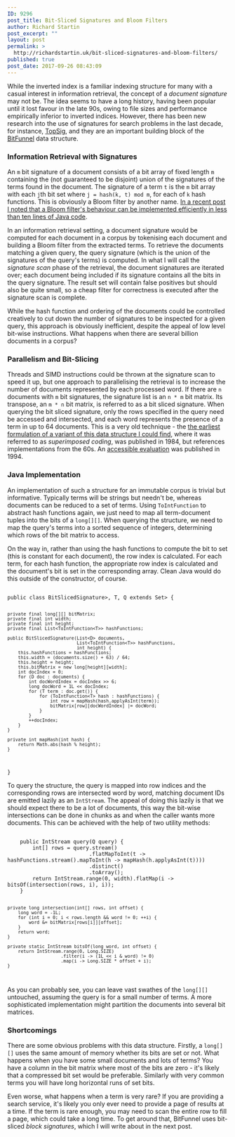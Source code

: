 ```yaml
---
ID: 9296
post_title: Bit-Sliced Signatures and Bloom Filters
author: Richard Startin
post_excerpt: ""
layout: post
permalink: >
  http://richardstartin.uk/bit-sliced-signatures-and-bloom-filters/
published: true
post_date: 2017-09-26 08:43:09
---
```

While the inverted index is a familiar indexing structure for many with a casual interest in information retrieval, the concept of a <em>document signature</em> may not be. The idea seems to have a long history, having been popular until it lost favour in the late 90s, owing to file sizes and performance empirically inferior to inverted indices. However, there has been new research into the use of signatures for search problems in the last decade, for instance, <a href="https://arxiv.org/pdf/1204.5373.pdf" target="_blank">TopSig</a>, and they are an important building block of the <a href="https://danluu.com/bitfunnel-sigir.pdf" target="_blank">BitFunnel</a> data structure. 

<h3>Information Retrieval with Signatures</h3>

An <code language="java">m</code> bit signature of a document consists of a bit array of fixed length <code language="java">m</code> containing the (not guaranteed to be disjoint) union of the signatures of the terms found in the document. The signature of a term <code language="java">t</code> is the <code language="java">m</code> bit array with each <code language="java">j</code>th bit set where <code language="java">j = hash(k, t) mod m</code>, for each of <code language="java">k</code> hash functions. This is obviously a Bloom filter by another name. <a href="http://richardstartin.uk/building-a-bloom-filter-from-scratch/" target="_blank">In a recent post I noted that a Bloom filter's behaviour can be implemented efficiently in less than ten lines of Java code</a>. 

In an information retrieval setting, a document signature would be computed for each document in a corpus by tokenising each document and building a Bloom filter from the extracted terms. To retrieve the documents matching a given query, the query signature (which is the union of the signatures of the query's terms) is computed. In what I will call the <em>signature scan</em> phase of the retrieval, the document signatures are iterated over; each document being included if its signature contains all the bits in the query signature. The result set will contain false positives but should also be quite small, so a cheap filter for correctness is executed after the signature scan is complete. 

While the hash function and ordering of the documents could be controlled creatively to cut down the number of signatures to be inspected for a given query, this approach is obviously inefficient, despite the appeal of low level bit-wise instructions. What happens when there are several billion documents in a corpus?

<h3>Parallelism and Bit-Slicing</h3>

Threads and SIMD instructions could be thrown at the signature scan to speed it up, but one approach to parallelising the retrieval is to increase the number of documents represented by each processed word. If there are <code language="java">n</code> documents with <code language="java">m</code> bit signatures, the signature list is an <code language="java">n * m</code> bit matrix. Its transpose, an <code language="java">m * n</code> bit matrix, is referred to as a bit sliced signature. When querying the bit sliced signature, only the rows specified in the query need be accessed and intersected, and each word represents the presence of a term in up to 64 documents. This is a very old technique - the <a href="https://www.researchgate.net/publication/220515739_Signature_Files_An_Access_Method_for_Documents_and_Its_Analytical_Performance_Evaluation" target="_blank">the earliest formulation of a variant of this data structure I could find</a>, where it was referred to as <em>superimposed coding</em>, was published in 1984, but references implementations from the 60s. An <a href="http://www.cs.cmu.edu/~christos/PUBLICATIONS.OLDER/edbt94.pdf" target="_blank">accessible evaluation</a> was published in 1994. 

<h3>Java Implementation</h3>

An implementation of such a structure for an immutable corpus is trivial but informative. Typically terms will be strings but needn't be, whereas documents can be reduced to a set of terms. Using <code>ToIntFunction</code> to abstract hash functions again, we just need to map all term-document tuples into the bits of a <code>long[][]</code>. When querying the structure, we need to map the query's terms into a sorted sequence of integers, determining which rows of the bit matrix to access.

On the way in, rather than using the hash functions to compute the bit to set (this is constant for each document), the row index is calculated. For each term, for each hash function, the appropriate row index is calculated and the document's bit is set in the corresponding array. Clean Java would do this outside of the constructor, of course.

<code class="language-java">
public class BitSlicedSignature<D extends Supplier<Set<T>>, T, Q extends Set<T>> {


    private final long[][] bitMatrix;
    private final int width;
    private final int height;
    private final List<ToIntFunction<T>> hashFunctions;

    public BitSlicedSignature(List<D> documents,
                              List<ToIntFunction<T>> hashFunctions,
                              int height) {
        this.hashFunctions = hashFunctions;
        this.width = (documents.size() + 63) / 64;
        this.height = height;
        this.bitMatrix = new long[height][width];
        int docIndex = 0;
        for (D doc : documents) {
            int docWordIndex = docIndex >> 6;
            long docWord = 1L << docIndex;
            for (T term : doc.get()) {
                for (ToIntFunction<T> hash : hashFunctions) {
                    int row = mapHash(hash.applyAsInt(term));
                    bitMatrix[row][docWordIndex] |= docWord;
                }
            }
            ++docIndex;
        }
    }

    private int mapHash(int hash) {
        return Math.abs(hash % height);
    }
}
</code>

To query the structure, the query is mapped into row indices and the corresponding rows are intersected word by word, matching document IDs are emitted lazily as an <code>IntStream</code>. The appeal of doing this lazily is that we should expect there to be a lot of documents, this way the bit-wise intersections can be done in chunks as and when the caller wants more documents. This can be achieved with the help of two utility methods:

<code class="language-java">
    public IntStream query(Q query) {
        int[] rows = query.stream()
                          .flatMapToInt(t -> hashFunctions.stream().mapToInt(h -> mapHash(h.applyAsInt(t))))
                          .distinct()
                          .toArray();
        return IntStream.range(0, width).flatMap(i -> bitsOf(intersection(rows, i), i));
    }

    private long intersection(int[] rows, int offset) {
        long word = -1L;
        for (int i = 0; i < rows.length && word != 0; ++i) {
            word &= bitMatrix[rows[i]][offset];
        }
        return word;
    }

    private static IntStream bitsOf(long word, int offset) {
        return IntStream.range(0, Long.SIZE)
                        .filter(i -> (1L << i & word) != 0)
                        .map(i -> Long.SIZE * offset + i);
    }
</code>

As you can probably see, you can leave vast swathes of the <code>long[][]</code> untouched, assuming the query is for a small number of terms. A more sophisticated implementation might partition the documents into several bit matrices.

<h3>Shortcomings</h3>

There are some obvious problems with this data structure. Firstly, a <code>long[][]</code> uses the same amount of memory whether its bits are set or not. What happens when you have some small documents and lots of terms? You have a column in the bit matrix where most of the bits are zero - it's likely that a compressed bit set would be preferable. Similarly with very common terms you will have long horizontal runs of set bits.

Even worse, what happens when a term is very rare? If you are providing a search service, it's likely you only ever need to provide a page of results at a time. If the term is rare enough, you may need to scan the entire row to fill a page, which could take a long time. To get around that, BitFunnel uses bit-sliced <em>block signatures</em>, which I will write about in the next post.